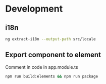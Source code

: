 # Development

## i18n

```sh
ng extract-i18n --output-path src/locale
```

## Export component to element

Comment in code in app.module.ts

```sh
npm run build:elements && npm run package
```
